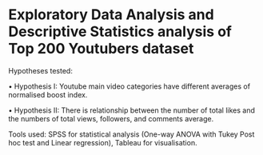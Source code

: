 # Exploratory Data Analysis and Descriptive Statistics analysis of Top 200 Youtubers dataset

Hypotheses tested:

•	Hypothesis I: Youtube main video categories have different averages of normalised boost index.

•	Hypothesis II: There is relationship between the number of total likes and the numbers of total views, followers, and comments average.

Tools used: SPSS for statistical analysis (One-way ANOVA with Tukey Post hoc test and Linear regression), Tableau for visualisation.

